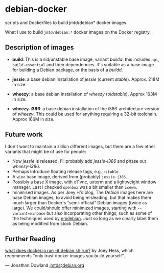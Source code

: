 # debian-docker
scripts and Dockerfiles to build jmtd/debian* docker images

What I use to build `jmtd/debian:*` docker images on the Docker registry.

## Description of images

 * **build**: This is a sid/unstable base image, variant *buildd*: this
   includes `apt`, `build-essential` and their dependencies. It's suitable
   as a base image for building a Debian package, or the basis of a *buildd*.

 * **jessie**: a base debian installation of *jessie* (current *stable*).
   Approx. 218M in size.

 * **wheezy**: a base debian installation of *wheezy* (*oldstable*).
   Approx 163M in size.

 * **wheezy-i386**: a base debian installation of the i386-architecture
   version of *wheezy*. This could be used for anything requiring a 32-bit
   toolchain. Approx 166M in size.

## Future work

I don't want to maintain a zillion different images, but there are a few other
variants that might be of use for people:

 * Now *jessie* is released, I'll probably add *jessie-i386* and phase out
   *wheezy-i386*.
 * Perhaps introduce floating release tags, e.g. `:stable`.
 * A `wine` base image, derived from (probably) `jessie-i386`.
 * Possibly a base X image, with x11vnc, uxterm and a lightweight window
   manager. Last I checked `openbox` was a bit smaller than `icewm`.
 * minimised images. As per Joey H's blog, The *Debian* images here are
   base Debian images, to avoid being misleading, but that makes them much
   larger than Docker's "semi-official" Debian images (twice as large). We
   could/should offer minimized images, starting with `--variant=minbase`
   but also incorporating other things, such as some of the techniques used
   by [emdebian](http://emdebian.org/). Just so long as we clearly label them
   as being modified from stock Debian.

## Further Reading

[what does docker.io run -it debian sh
run?](http://joeyh.name/blog/entry/docker_run_debian/) by Joey Hess, which
recommends <q>only trust docker images you build yourself</q>.

 — Jonathan Dowland <jmtd@debian.org>
